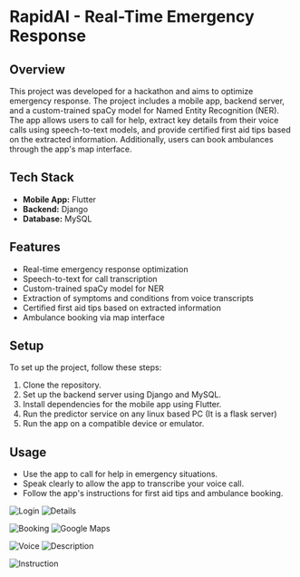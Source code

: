 # RapidAI - Real-Time Emergency Response

## Overview
This project was developed for a hackathon and aims to optimize emergency response. The project includes a mobile app, backend server, and a custom-trained spaCy model for Named Entity Recognition (NER). The app allows users to call for help, extract key details from their voice calls using speech-to-text models, and provide certified first aid tips based on the extracted information. Additionally, users can book ambulances through the app's map interface.

## Tech Stack
- **Mobile App:** Flutter
- **Backend:** Django
- **Database:** MySQL

## Features
- Real-time emergency response optimization
- Speech-to-text for call transcription
- Custom-trained spaCy model for NER
- Extraction of symptoms and conditions from voice transcripts
- Certified first aid tips based on extracted information
- Ambulance booking via map interface

## Setup
To set up the project, follow these steps:
1. Clone the repository.
2. Set up the backend server using Django and MySQL.
3. Install dependencies for the mobile app using Flutter.
4. Run the predictor service on any linux based PC (It is a flask server)
5. Run the app on a compatible device or emulator.

## Usage
- Use the app to call for help in emergency situations.
- Speak clearly to allow the app to transcribe your voice call.
- Follow the app's instructions for first aid tips and ambulance booking.



![Login](Images/login.png)
![Details](Images/details.png)

![Booking](Images/booking.png)
![Google Maps](Images/map.png)

![Voice](Images/voice.png)
![Description](Images/desc_voice.png)

![Instruction](Images/instructions.png)
